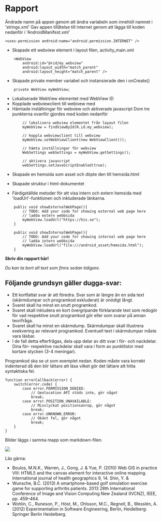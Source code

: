 
# Rapport


Ändrade namn på appen genom att ändra variabeln som innehöll namnet i 'strings.xml'
Gav appen tillåtelse till internet genom att lägga till koden nedanför i 'AndroidManifest.xml'
```
<uses-permission android:name="android.permission.INTERNET" />
```

- Skapade ett webview element i layout filen, activity_main.xml
```
    <WebView
        android:id="@+id/my_webview"
        android:layout_width="match_parent"
        android:layout_height="match_parent" />
```

- Skapade private member variabel och instansierade den i onCreate()
```
    private WebView myWebView;
```

- Lokaliserade WebView elementet med WebView ID
- Kopplade webviewclient till webivew med
- Hämtade inställningar för webview och aktiverade javascript
Dom tre punkterna ovanför gjordes med koden nedanför

```
        // lokalisera webview elementet från layout filen
        myWebView = findViewById(R.id.my_webview);

        // koppla webviewclient till webview
        myWebView.setWebViewClient(new WebViewClient());

        // hämta inställningar för webview
        WebSettings webSettings = myWebView.getSettings();

        // aktivera javascript
        webSettings.setJavaScriptEnabled(true);
```

- Skapade en hemsida som asset och döpte den till hemsida.html 
- Skapade struktur i html-dokumentet 

- Färdigställde metoder för att visa intern och extern hemsida med 'loadUrl'-funktionen och 
inkluderade länkarna. 
```
    public void showExternalWebPage(){
        // TODO: Add your code for showing external web page here
        // ladda extern webbsida
        myWebView.loadUrl("https://his.se");
    }

    public void showInternalWebPage(){
        // TODO: Add your code for showing internal web page here
        // ladda intern webbsida
        myWebView.loadUrl("file:///android_asset/hemsida.html");
    }
```

**Skriv din rapport här!**

_Du kan ta bort all text som finns sedan tidigare_.

## Följande grundsyn gäller dugga-svar:

- Ett kortfattat svar är att föredra. Svar som är längre än en sida text (skärmdumpar och programkod exkluderat) är onödigt långt.
- Svaret skall ha minst en snutt programkod.
- Svaret skall inkludera en kort övergripande förklarande text som redogör för vad respektive snutt programkod gör eller som svarar på annan teorifråga.
- Svaret skall ha minst en skärmdump. Skärmdumpar skall illustrera exekvering av relevant programkod. Eventuell text i skärmdumpar måste vara läsbar.
- I de fall detta efterfrågas, dela upp delar av ditt svar i för- och nackdelar. Dina för- respektive nackdelar skall vara i form av punktlistor med kortare stycken (3-4 meningar).

Programkod ska se ut som exemplet nedan. Koden måste vara korrekt indenterad då den blir lättare att läsa vilket gör det lättare att hitta syntaktiska fel.

```
function errorCallback(error) {
    switch(error.code) {
        case error.PERMISSION_DENIED:
            // Geolocation API stöds inte, gör något
            break;
        case error.POSITION_UNAVAILABLE:
            // Misslyckat positionsanrop, gör något
            break;
        case error.UNKNOWN_ERROR:
            // Okänt fel, gör något
            break;
    }
}
```

Bilder läggs i samma mapp som markdown-filen.

![](android.png)

Läs gärna:

- Boulos, M.N.K., Warren, J., Gong, J. & Yue, P. (2010) Web GIS in practice VIII: HTML5 and the canvas element for interactive online mapping. International journal of health geographics 9, 14. Shin, Y. &
- Wunsche, B.C. (2013) A smartphone-based golf simulation exercise game for supporting arthritis patients. 2013 28th International Conference of Image and Vision Computing New Zealand (IVCNZ), IEEE, pp. 459–464.
- Wohlin, C., Runeson, P., Höst, M., Ohlsson, M.C., Regnell, B., Wesslén, A. (2012) Experimentation in Software Engineering, Berlin, Heidelberg: Springer Berlin Heidelberg.
